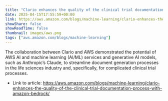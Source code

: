 ```yaml
---
title: "Clario enhances the quality of the clinical trial documentation process with Amazon Bedrock"
date: 2025-04-15T17:55:59+00:00
link: https://aws.amazon.com/blogs/machine-learning/clario-enhances-the-quality-of-the-clinical-trial-documentation-process-with-amazon-bedrock/
showShare: false
showReadTime: false
thumbnail: images/aws.png
tags: ["aws.amazon.com/blogs/machine-learning"]
---
```

The collaboration between Clario and AWS demonstrated the potential of AWS AI and machine learning (AI/ML) services and generative AI models, such as Anthropic’s Claude, to streamline document generation processes in the life sciences industry and, specifically, for complicated clinical trial processes.

- Link to article: https://aws.amazon.com/blogs/machine-learning/clario-enhances-the-quality-of-the-clinical-trial-documentation-process-with-amazon-bedrock/